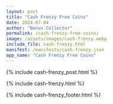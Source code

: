 ```yaml
---
layout: post
title: "Cash Frenzy Free Coins"
date: 2024-07-04
author: "Bonus Collector"
permalink: /cash-frenzy-free-coins/
image: /assets/images/cash-frenzy.webp
include_file: cash-frenzy.html
manifest: /manifests/cash-frenzy.json
app_name: "Cash Frenzy Free Coins"
---
```


{% include cash-frenzy_post.html %}

{% include cash-frenzy.html %}

{% include cash-frenzy_footer.html %}